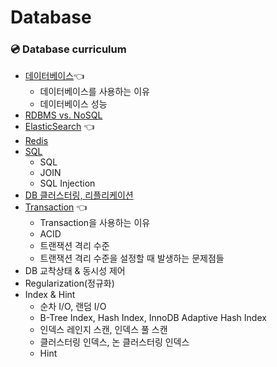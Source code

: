 # Database


### 💿 Database curriculum
- [데이터베이스](Database.md)👈
    - 데이터베이스를 사용하는 이유
    - 데이터베이스 성능
- [RDBMS vs. NoSQL](RDBMSvsNOSQL.md)
- [ElasticSearch](ElasticSearch.md) 👈
- [Redis](Redis.md)
- [SQL](SQL.md)
    - SQL
    - JOIN
    - SQL Injection
- [DB 클러스터링, 리플리케이션](ClusteringReplicationShardingPartitioning.md)
- [Transaction](Transaction.md) 👈
    - Transaction을 사용하는 이유
    - ACID
    - 트랜잭션 격리 수준
    - 트랜잭션 격리 수준을 설정할 때 발생하는 문제점들
- DB 교착상태 & 동시성 제어
- Regularization(정규화)
- Index & Hint
    - 순차 I/O, 랜덤 I/O
    - B-Tree Index, Hash Index, InnoDB Adaptive Hash Index
    - 인덱스 레인지 스캔, 인덱스 풀 스캔
    - 클러스터링 인덱스, 논 클러스터링 인덱스
    - Hint
